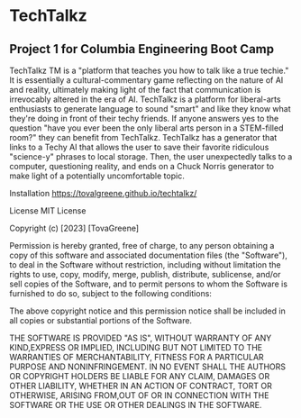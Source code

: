 # TechTalkz

## Project 1 for Columbia Engineering Boot Camp 
TechTalkz TM is a "platform that teaches you how to talk like a true techie." It is essentially a cultural-commentary game reflecting on the nature of AI and reality, ultimately making light of the fact that communication is irrevocably altered in the era of AI. TechTalkz is a platform for liberal-arts enthusiasts to generate language to sound "smart" and like they know what they're doing in front of their techy friends. If anyone answers yes to the question "have you ever been the only liberal arts person in a STEM-filled room?" they can benefit from TechTalkz. TechTalkz has a generator that links to a Techy AI that allows the user to save their favorite ridiculous "science-y" phrases to local storage. Then, the user unexpectedly talks to a computer, questioning reality, and ends on a Chuck Norris generator to make light of a potentially uncomfortable topic.

Installation
https://tovalgreene.github.io/techtalkz/

License
MIT License

Copyright (c) [2023] [TovaGreene]

Permission is hereby granted, free of charge, to any person obtaining a copy of this software and associated documentation files (the "Software"), to deal in the Software without restriction, including without limitation the rights to use, copy, modify, merge, publish, distribute, sublicense, and/or sell copies of the Software, and to permit persons to whom the Software is furnished to do so, subject to the following conditions:

The above copyright notice and this permission notice shall be included in all copies or substantial portions of the Software.

THE SOFTWARE IS PROVIDED "AS IS", WITHOUT WARRANTY OF ANY KIND,EXPRESS OR IMPLIED, INCLUDING BUT NOT LIMITED TO THE WARRANTIES OF MERCHANTABILITY, FITNESS FOR A PARTICULAR PURPOSE AND NONINFRINGEMENT. IN NO EVENT SHALL THE AUTHORS OR COPYRIGHT HOLDERS BE LIABLE FOR ANY CLAIM, DAMAGES OR OTHER LIABILITY, WHETHER IN AN ACTION OF CONTRACT, TORT OR OTHERWISE, ARISING FROM,OUT OF OR IN CONNECTION WITH THE SOFTWARE OR THE USE OR OTHER DEALINGS IN THE SOFTWARE.
